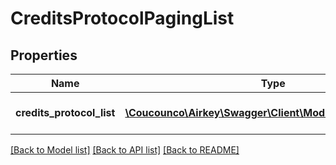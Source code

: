 # CreditsProtocolPagingList

## Properties
Name | Type | Description | Notes
------------ | ------------- | ------------- | -------------
**credits_protocol_list** | [**\Coucounco\Airkey\Swagger\Client\Model\CreditsProtocol[]**](CreditsProtocol.md) | List of credits protocols | [optional] 

[[Back to Model list]](../README.md#documentation-for-models) [[Back to API list]](../README.md#documentation-for-api-endpoints) [[Back to README]](../README.md)



